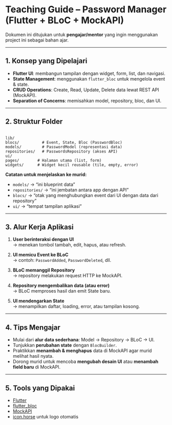 # Teaching Guide – Password Manager (Flutter + BLoC + MockAPI)

Dokumen ini ditujukan untuk **pengajar/mentor** yang ingin menggunakan project ini sebagai bahan ajar.

---

## 1. Konsep yang Dipelajari
- **Flutter UI**: membangun tampilan dengan widget, form, list, dan navigasi.
- **State Management**: menggunakan `flutter_bloc` untuk mengelola event & state.
- **CRUD Operations**: Create, Read, Update, Delete data lewat REST API (MockAPI).
- **Separation of Concerns**: memisahkan model, repository, bloc, dan UI.

---

## 2. Struktur Folder
```

lib/
blocs/          # Event, State, Bloc (PasswordBloc)
models/         # PasswordModel (representasi data)
repositories/   # PasswordsRepository (akses API)
ui/
pages/        # Halaman utama (list, form)
widgets/      # Widget kecil reusable (tile, empty, error)

```

**Catatan untuk menjelaskan ke murid:**
- `models/` → “ini blueprint data”
- `repositories/` → “ini jembatan antara app dengan API”
- `blocs/` → “otak yang menghubungkan event dari UI dengan data dari repository”
- `ui/` → “tempat tampilan aplikasi”

---

## 3. Alur Kerja Aplikasi
1. **User berinteraksi dengan UI**  
   → menekan tombol tambah, edit, hapus, atau refresh.  

2. **UI memicu Event ke BLoC**  
   → contoh: `PasswordAdded`, `PasswordDeleted`, dll.  

3. **BLoC memanggil Repository**  
   → repository melakukan request HTTP ke MockAPI.  

4. **Repository mengembalikan data (atau error)**  
   → BLoC memproses hasil dan emit State baru.  

5. **UI mendengarkan State**  
   → menampilkan daftar, loading, error, atau tampilan kosong.

---

## 4. Tips Mengajar
- Mulai dari **alur data sederhana**: Model → Repository → BLoC → UI.
- Tunjukkan **perubahan state** dengan `BlocBuilder`.
- Praktikkan **menambah & menghapus** data di MockAPI agar murid melihat hasil nyata.
- Dorong murid untuk mencoba **mengubah desain UI** atau **menambah field baru** di MockAPI.

---

## 5. Tools yang Dipakai
- [Flutter](https://flutter.dev/)
- [flutter_bloc](https://pub.dev/packages/flutter_bloc)
- [MockAPI](https://mockapi.io)
- [icon.horse](https://icon.horse) untuk logo otomatis
```
